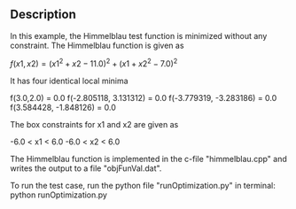 ## Description

In this example, the Himmelblau test function is minimized without any constraint. The Himmelblau
function is given as



$f(x1,x2) = (x1^2+x2-11.0)^2 + (x1+x2^2-7.0)^2$

It has four identical local minima

f(3.0,2.0) = 0.0
f(-2.805118, 3.131312) = 0.0
f(-3.779319, -3.283186) = 0.0
f(3.584428, -1.848126) = 0.0


The box constraints for x1 and x2 are given as

-6.0 < x1 < 6.0
-6.0 < x2 < 6.0


The Himmelblau function is implemented in the c-file "himmelblau.cpp" and writes the output to 
a file "objFunVal.dat". 

To run the test case, run the python file "runOptimization.py" in terminal: python runOptimization.py 
